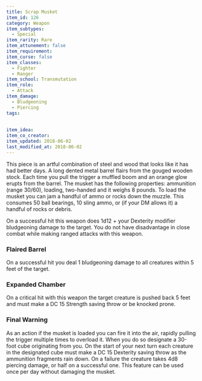 ```yaml
---
title: Scrap Musket
item_id: 126
category: Weapon
item_subtypes:
  - Special
item_rarity: Rare
item_attunement: false
item_requirement:
item_curse: false
item_classes:
  - Fighter
  - Ranger
item_school: Transmutation
item_role:
  - Attack
item_damage:
  - Bludgeoning
  - Piercing
tags:
  
  
item_idea:
item_co_creator:
item_updated: 2018-06-02
last_modified_at: 2018-06-02
---
```


This piece is an artful combination of steel and wood that looks like it has had better days. A long dented metal barrel flairs from the gouged wooden stock. Each time you pull the trigger a muffled boom and an orange glow erupts from the barrel. The musket has the following properties: ammunition (range 30/60), loading, two-handed and it weighs 8 pounds. To load the musket you can jam a handful of ammo or rocks down the muzzle. This consumes 50 ball bearings, 10 sling ammo, or (if your DM allows it) a handful of rocks or debris.

On a successful hit this weapon does 1d12 + your Dexterity modifier bludgeoning damage to the target. You do not have disadvantage in close combat while making ranged attacks with this weapon.

<!--excerpt-->
### Flaired Barrel
On a successful hit you deal 1 bludgeoning damage to all creatures within 5 feet of the target.

### Expanded Chamber
On a critical hit with this weapon the target creature is pushed back 5 feet and must make a DC 15 Strength saving throw or be knocked prone.

### Final Warning
As an action if the musket is loaded you can fire it into the air, rapidly pulling the trigger multiple times to overload it. When you do so designate a 30-foot cube originating from you. On the start of your next turn each creature in the designated cube must make a DC 15 Dexterity saving throw as the ammunition fragments rain down. On a failure the creature takes 4d8 piercing damage, or half on a successful one.
This feature can be used once per day without damaging the musket.
